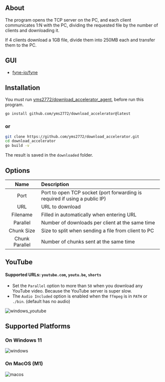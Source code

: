 ## About
The program opens the TCP server on the PC, and each client communicates 1:N with the PC, dividing the requested file by the number of clients and downloading it.

If 4 clients download a 1GB file, divide them into 250MB each and transfer them to the PC.

## GUI
- [fyne-io/fyne](https://github.com/fyne-io/fyne)

## Installation
You must run [yms2772/download_accelerator_agent](https://github.com/yms2772/download_accelerator_agent), before run this program.
```bash
go install github.com/yms2772/download_accelerator@latest
```
### or
```bash
git clone https://github.com/yms2772/download_accelerator.git
cd download_accelerator
go build -v
```
The result is saved in the `downloaded` folder.

## Options
|      Name      | Description                                                                |
|:--------------:|:---------------------------------------------------------------------------|
|      Port      | Port to open TCP socket (port forwarding is required if using a public IP) |
|      URL       | URL to download                                                            |
|    Filename    | Filled in automatically when entering URL                                  |
|    Parallel    | Number of downloads per client at the same time                            |
|   Chunk Size   | Size to split when sending a file from client to PC                        |
| Chunk Parallel | Number of chunks sent at the same time                                     |

## YouTube
#### Supported URLs: `youtube.com`, `youtu.be`, `shorts`
* Set the `Parallel` option to more than `50` when you download any YouTube video. Because the YouTube server is super slow.
* The `Audio Included` option is enabled when the `ffmpeg` is in `PATH` or `./bin`. (default has no audio)

![windows_youtube](https://user-images.githubusercontent.com/6222645/220840488-02d62d9d-a7ef-455b-9d23-b321f53fa723.png)


## Supported Platforms
### On Windows 11
![windows](https://user-images.githubusercontent.com/6222645/219873230-d1bed6e8-6144-4948-8027-72a1160cd299.png)

### On MacOS (M1)
![macos](https://user-images.githubusercontent.com/6222645/219873286-0fd4d8bd-a1e4-41f0-8c16-045288d6d76f.png)


